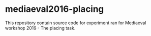 # mediaeval2016-placing

This repository contain source code for experiment ran for Mediaeval workshop 2016 - The placing task.
